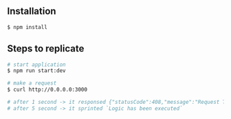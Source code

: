 ## Installation

```bash
$ npm install
```


## Steps to replicate
```bash
# start application
$ npm run start:dev

# make a request
$ curl http://0.0.0.0:3000

# after 1 second -> it responsed {"statusCode":408,"message":"Request Timeout"}
# after 5 second -> it sprinted `Logic has been executed`

```
